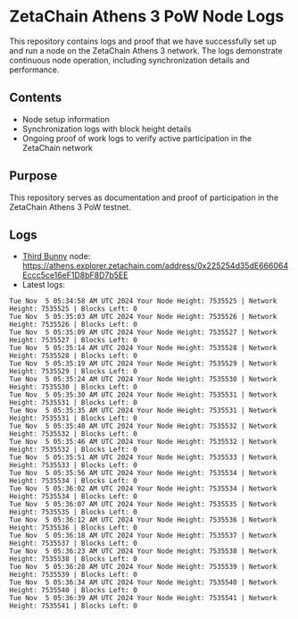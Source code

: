 # ZetaChain Athens 3 PoW Node Logs
This repository contains logs and proof that we have successfully set up and run a node on the ZetaChain Athens 3 network. The logs demonstrate continuous node operation, including synchronization details and performance.

## Contents
- Node setup information
- Synchronization logs with block height details
- Ongoing proof of work logs to verify active participation in the ZetaChain network

## Purpose
This repository serves as documentation and proof of participation in the ZetaChain Athens 3 PoW testnet.

## Logs

- [Third Bunny](https://thirdbunny.xyz/) node: https://athens.explorer.zetachain.com/address/0x225254d35dE666064Eccc5ce16eF1D8bF8D7b5EE
- Latest logs:
```
Tue Nov  5 05:34:58 AM UTC 2024 Your Node Height: 7535525 | Network Height: 7535525 | Blocks Left: 0
Tue Nov  5 05:35:03 AM UTC 2024 Your Node Height: 7535526 | Network Height: 7535526 | Blocks Left: 0
Tue Nov  5 05:35:09 AM UTC 2024 Your Node Height: 7535527 | Network Height: 7535527 | Blocks Left: 0
Tue Nov  5 05:35:14 AM UTC 2024 Your Node Height: 7535528 | Network Height: 7535528 | Blocks Left: 0
Tue Nov  5 05:35:19 AM UTC 2024 Your Node Height: 7535529 | Network Height: 7535529 | Blocks Left: 0
Tue Nov  5 05:35:24 AM UTC 2024 Your Node Height: 7535530 | Network Height: 7535530 | Blocks Left: 0
Tue Nov  5 05:35:30 AM UTC 2024 Your Node Height: 7535531 | Network Height: 7535531 | Blocks Left: 0
Tue Nov  5 05:35:35 AM UTC 2024 Your Node Height: 7535531 | Network Height: 7535531 | Blocks Left: 0
Tue Nov  5 05:35:40 AM UTC 2024 Your Node Height: 7535532 | Network Height: 7535532 | Blocks Left: 0
Tue Nov  5 05:35:46 AM UTC 2024 Your Node Height: 7535532 | Network Height: 7535532 | Blocks Left: 0
Tue Nov  5 05:35:51 AM UTC 2024 Your Node Height: 7535533 | Network Height: 7535533 | Blocks Left: 0
Tue Nov  5 05:35:56 AM UTC 2024 Your Node Height: 7535534 | Network Height: 7535534 | Blocks Left: 0
Tue Nov  5 05:36:02 AM UTC 2024 Your Node Height: 7535534 | Network Height: 7535534 | Blocks Left: 0
Tue Nov  5 05:36:07 AM UTC 2024 Your Node Height: 7535535 | Network Height: 7535535 | Blocks Left: 0
Tue Nov  5 05:36:12 AM UTC 2024 Your Node Height: 7535536 | Network Height: 7535536 | Blocks Left: 0
Tue Nov  5 05:36:18 AM UTC 2024 Your Node Height: 7535537 | Network Height: 7535537 | Blocks Left: 0
Tue Nov  5 05:36:23 AM UTC 2024 Your Node Height: 7535538 | Network Height: 7535538 | Blocks Left: 0
Tue Nov  5 05:36:28 AM UTC 2024 Your Node Height: 7535539 | Network Height: 7535539 | Blocks Left: 0
Tue Nov  5 05:36:34 AM UTC 2024 Your Node Height: 7535540 | Network Height: 7535540 | Blocks Left: 0
Tue Nov  5 05:36:39 AM UTC 2024 Your Node Height: 7535541 | Network Height: 7535541 | Blocks Left: 0
```
